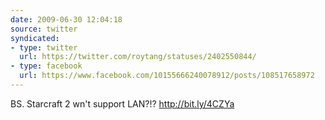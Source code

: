 ```yaml
---
date: 2009-06-30 12:04:18
source: twitter
syndicated:
- type: twitter
  url: https://twitter.com/roytang/statuses/2402550844/
- type: facebook
  url: https://www.facebook.com/10155666240078912/posts/108517658972
---
```


BS. Starcraft 2 wn't support LAN?!?  http://bit.ly/4CZYa